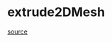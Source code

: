 # extrude2DMesh

[source](github.com/OpenFOAM-jp/OpenFOAM-utilities-tutorials-jp/blob/master/v1906/mesh/generation/extrude2DMesh/extrude2DMesh/lnInclude/extrude2DMesh.C/extrude2DMesh.C)



